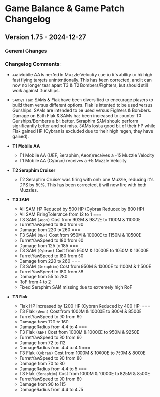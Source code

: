 # Game Balance & Game Patch Changelog

## Version 1.75 - 2024-12-27
### General Changes

### Changelog Comments:
- `AA`: Mobile AA is nerfed in Muzzle Velocity due to it's ability to hit high fast flying targets unintentionally. This has been corrected, and it can now no longer tear apart T3 & T2 Bombers/Fighters, but should still work against Gunships.
- `SAMs/Flak`: SAMs & Flak have been diversified to encourage players to build them versus different options. Flak is intented to be used versus Gunships. SAMs are intended to be used versus Fighters & Bombers. Damage on Both Flak & SAMs has been increased to counter T3 Gunships/Bombers a bit better. Seraphim SAM should perform significantly better and not miss. SAMs lost a good bit of their HP while Flak gained HP (Cybran is excluded due to their high regen, they have gained).

- **T1 Mobile AA**
    - T1 Mobile AA (UEF, Seraphim, Aeon)receives a -15 Muzzle Velocity
    - T1 Mobile AA (Cybran) receives a +5 Muzzle Velocity

- **T2 Seraphim Cruiser**
    - T2 Seraphim Cruiser was firing with only one Muzzle, reducing it's DPS by 50%. This has been corrected, it will now fire with both Muzzles.

- **T3 SAM**
    - All SAM HP Reduced by 500 HP (Cybran Reduced by 800 HP)
    - All SAM FiringTolerance from 12 to 1
    ===
    - T3 SAM `(Aeon)` Cost from 902M & 9872E to 1100M & 11000E
    - TurretYawSpeed to 180 from 60
    - Damage from 220 to 260
    ===
    - T3 SAM `(UEF)` Cost from 950M & 10000E to 1150M & 10500E
    - TurretYawSpeed to 180 from 60
    - Damage from 125 to 185
    ===
    - T3 SAM `(Cybran)` Cost from 950M & 10000E to 1050M & 13000E
    - TurretYawSpeed to 180 from 60
    - Damage from 220 to 260
    ===
    - T3 SAM `(Seraphim)` Cost from 950M & 10000E to 1100M & 11500E
    - TurretYawSpeed to 180 from 88
    - Damage from 55 to 280
    - RoF from 4 to 2
    - Fixed Seraphim SAM missing due to extremely high RoF

- **T3 Flak**
    - Flak HP Increased by 1200 HP (Cybran Reduced by 400 HP)
    ===
    - T3 Flak `(Aeon)` Cost from 1000M & 10000E to 800M & 8500E
    - TurretYawSpeed to 90 from 60
    - Damage from 120 to 160
    - DamageRadius from 4.4 to 4
    ===
    - T3 Flak `(UEF)` Cost from 1000M & 10000E to 950M & 9250E
    - TurretYawSpeed to 90 from 60
    - Damage from 72 to 112
    - DamageRadius from 4.4 to 4.5
    ===
    - T3 Flak `(Cybran)` Cost from 1000M & 10000E to 750M & 8000E
    - TurretYawSpeed to 90 from 80
    - Damage from 70 to 80
    - DamageRadius from 4.4 to 5
    ===
    - T3 Flak `(Seraphim)` Cost from 1000M & 10000E to 825M & 8500E
    - TurretYawSpeed to 90 from 80
    - Damage from 90 to 115
    - DamageRadius from 4.4 to 4.75
